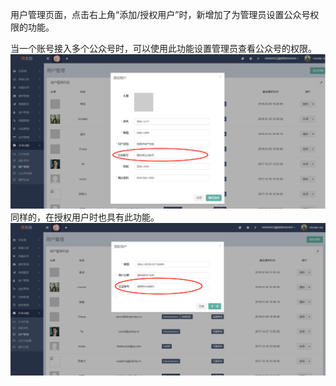 用户管理页面，点击右上角“添加/授权用户”时，新增加了为管理员设置公众号权限的功能。

当一个账号接入多个公众号时，可以使用此功能设置管理员查看公众号的权限。![](/assets/1520317490%281%29.jpg)同样的，在授权用户时也具有此功能。![](/assets/1520317818%281%29.jpg)

